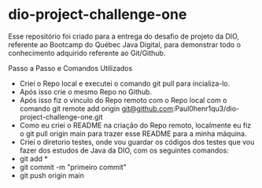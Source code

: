 # dio-project-challenge-one
Esse repositório foi criado para a entrega do desafio de projeto da DIO, referente ao Bootcamp do Québec Java Digital, para demonstrar todo o conhecimento adquirido referente ao Git/Github.

Passo a Passo e Comandos Utilizados

 - Criei o Repo local e executei o comando git pull para incializa-lo.
 - Após isso crie o mesmo Repo no Github.
 - Após isso fiz o vinculo do Repo remoto com o Repo local com o comando git remote add origin git@github.com:Paul0henr1qu3/dio-project-challenge-one.git
 - Como eu criei o README na criação do Repo remoto, localmente eu fiz o git pull origin main para trazer esse README para a minha máquina. 
 - Criei o diretorio testes, onde vou guardar os códigos dos testes que vou fazer dos estudos de Java da DIO, com os seguintes comandos:
  - git add *
  - git commit -m "primeiro commit"
  - git push origin main
